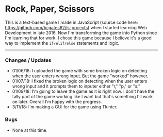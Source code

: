 # Rock, Paper, Scissors

This is a text-based game I made in JavaScript (source code here: https://github.com/bcgates82/js-projects) when I started learning Web Development in late 2016. Now I'm transforming the game into Python since I'm learning that for work. I chose this game because I believe it's a good way to implement the `if/elif/else` statements and logic.

---

### Changes / Updates

* 01/06/18: I uploaded the game with some broken logic on detecting when the user enters wrong input. But the game "worked" however.
* 01/07/18: I fixed the broken logic on detecting when the user enters wrong input and it prompts them to inputer either "r," "p," or "s."
* 01/09/18: I'm going to leave the game as it is right now. I don't have the tally part of the game working like I want but that's something I'll work on later. Overall I'm happy with the progress.
* 3/11/18: I'm making a GUI for the game using Tkinter.

### Bugs

* None at this time.

